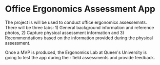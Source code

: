 # Office Ergonomics Assessment App

The project is will be used to conduct office ergonomics assessemnts.  There will be three tabs: 1) General background information and reference photos, 2) Capture physical assessment information and 3) Recommendations based on the information provided during the physical assessment.

Once a MVP is produced, the Ergonomics Lab at Queen's University is going to test the app during their field assessments and provide feedback.
